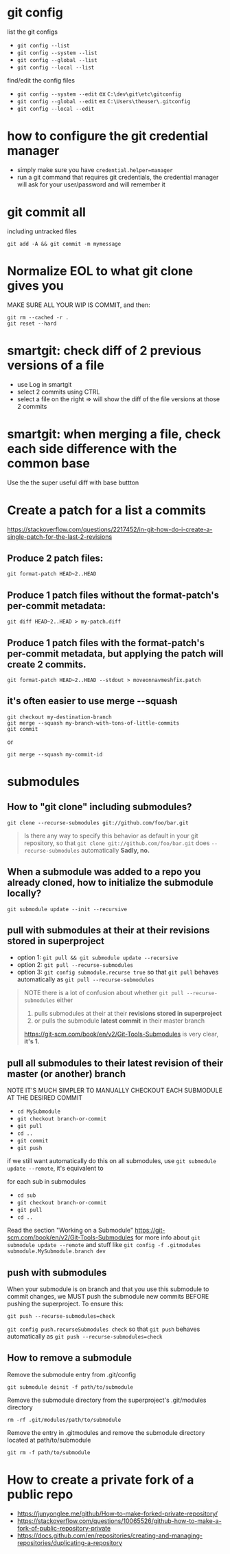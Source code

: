 # git config

list the git configs
- `git config --list` 
- `git config --system --list` 
- `git config --global --list` 
- `git config --local --list` 

find/edit the config files
- `git config --system --edit` ex `C:\dev\git\etc\gitconfig`
- `git config --global --edit` ex `C:\Users\theuser\.gitconfig`
- `git config --local --edit`
 
# how to configure the git credential manager

- simply make sure you have `credential.helper=manager`
- run a git command that requires git credentials, the credential manager will ask for your user/password and will remember it

# git commit all

including untracked files
```
git add -A && git commit -m mymessage
```


<!------------------------------------------------------------------------------------------------->

# Normalize EOL to what git clone gives you

MAKE SURE ALL YOUR WIP IS COMMIT, and then:
```
git rm --cached -r .
git reset --hard
```


<!------------------------------------------------------------------------------------------------->

# smartgit: check diff of 2 previous versions of a file

- use Log in smartgit
- select 2 commits using CTRL
- select a file on the right
=> will show the diff of the file versions at those 2 commits 

# smartgit: when merging a file, check each side difference with the common base

Use the the super useful diff with base buttton


<!------------------------------------------------------------------------------------------------->

# Create a patch for a list a commits

https://stackoverflow.com/questions/2217452/in-git-how-do-i-create-a-single-patch-for-the-last-2-revisions

## Produce 2 patch files:
`git format-patch HEAD~2..HEAD`

## Produce 1 patch files without the format-patch's per-commit metadata:
`git diff HEAD~2..HEAD > my-patch.diff`

## Produce 1 patch files with the format-patch's per-commit metadata, but applying the patch will create 2 commits.
`git format-patch HEAD~2..HEAD --stdout > moveonnavmeshfix.patch`

## it's often easier to use merge --squash
```
git checkout my-destination-branch
git merge --squash my-branch-with-tons-of-little-commits
git commit
```
or
```
git merge --squash my-commit-id
```

<!------------------------------------------------------------------------------------------------->

# submodules

<!------------------------------------------------------>
## How to "git clone" including submodules?

`git clone --recurse-submodules git://github.com/foo/bar.git`

> Is there any way to specify this behavior as default in your git repository,
> so that `git clone git://github.com/foo/bar.git` does `--recurse-submodules` automatically
> **Sadly, no.**

<!------------------------------------------------------>
## When a submodule was added to a repo you already cloned, how to initialize the submodule locally?

`git submodule update --init --recursive`

<!------------------------------------------------------>
## pull with submodules at their at their revisions stored in superproject

- option 1: `git pull && git submodule update --recursive`
- option 2: `git pull --recurse-submodules`
- option 3: `git config submodule.recurse true` so that `git pull` behaves automatically as `git pull --recurse-submodules`

> NOTE there is a lot of confusion about whether `git pull --recurse-submodules` either
> 1. pulls submodules at their at their **revisions stored in superproject**
> 2. or pulls the submodule **latest commit** in their master branch
>  
> https://git-scm.com/book/en/v2/Git-Tools-Submodules is very clear, **it's 1.**

<!------------------------------------------------------>
## pull all submodules to their latest revision of their master (or another) branch

NOTE IT'S MUCH SIMPLER TO MANUALLY CHECKOUT EACH SUBMODULE AT THE DESIRED COMMIT
- `cd MySubmodule`
- `git checkout branch-or-commit`
- `git pull`
- `cd ..`
- `git commit`
- `git push`

if we still want automatically do this on all submodules, use `git submodule update --remote`, it's equivalent to

for each sub in submodules
- `cd sub`
- `git checkout branch-or-commit`
- `git pull`
- `cd ..`

Read the section "Working on a Submodule" https://git-scm.com/book/en/v2/Git-Tools-Submodules
for more info about `git submodule update --remote` and stuff like `git config -f .gitmodules submodule.MySubmodule.branch dev`

## push with submodules 

When your submodule is on branch and that you use this submodule to commit changes, 
we MUST push the submodule new commits BEFORE pushing the superproject. To ensure this:

`git push --recurse-submodules=check`

`git config push.recurseSubmodules check` so that `git push` behaves automatically as `git push --recurse-submodules=check`


<!------------------------------------------------------>
## How to remove a submodule

Remove the submodule entry from .git/config

`git submodule deinit -f path/to/submodule`

Remove the submodule directory from the superproject's .git/modules directory

`rm -rf .git/modules/path/to/submodule`

Remove the entry in .gitmodules and remove the submodule directory located at path/to/submodule

`git rm -f path/to/submodule`


# How to create a private fork of a public repo

- https://junyonglee.me/github/How-to-make-forked-private-repository/
- https://stackoverflow.com/questions/10065526/github-how-to-make-a-fork-of-public-repository-private
- https://docs.github.com/en/repositories/creating-and-managing-repositories/duplicating-a-repository
